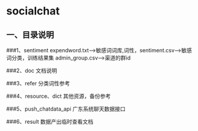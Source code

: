 # socialchat
## 一、目录说明
###1、sentiment
expendword.txt-->敏感词词库,词性，sentiment.csv-->敏感词分类，训练结果集
admin_group.csv-->渠道的群id

###2、doc
文档说明

###3、refer
分类词性参考

###4、resource、dict
其他资源，备份参考

###5、push_chatdata_api
广东系统聊天数据接口

###6、result
数据产出临时查看文档
